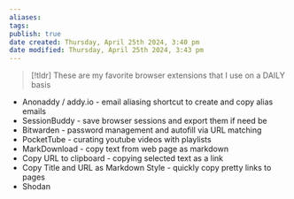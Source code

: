 ```yaml
---
aliases: 
tags: 
publish: true
date created: Thursday, April 25th 2024, 3:40 pm
date modified: Thursday, April 25th 2024, 3:43 pm
---
```


> [!tldr] These are my favorite browser extensions that I use on a DAILY basis

- Anonaddy / addy.io - email aliasing shortcut to create and copy alias emails
- SessionBuddy - save browser sessions and export them if need be
- Bitwarden - password management and autofill via URL matching
- PocketTube - curating youtube videos with playlists
- MarkDownload - copy text from web page as markdown
- Copy URL to clipboard - copying selected text as a link
- Copy Title and URL as Markdown Style - quickly copy pretty links to pages
- Shodan